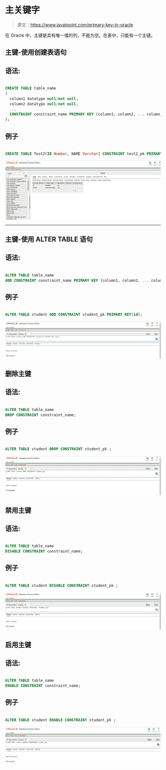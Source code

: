 # 主关键字

> 原文：<https://www.javatpoint.com/primary-key-in-oracle>

在 Oracle 中，主键是具有唯一值的列，不能为空。在表中，只能有一个主键。

## 主键-使用创建表语句

## 语法:

```sql

CREATE TABLE table_name
(
  column1 datatype null/not null,
  column2 datatype null/not null,
  ...
  CONSTRAINT constraint_name PRIMARY KEY (column1, column2, ... column_n)
);

```

## 例子

```sql

CREATE TABLE Test2(ID Number, NAME Varchar2 CONSTRAINT test2_pk PRIMARY KEY (ID));

```

![Primary Key in Oracle](img/a67a485f24272365150e01a6d2eb5ca1.png)

* * *

## 主键-使用 ALTER TABLE 语句

## 语法:

```sql

ALTER TABLE table_name
ADD CONSTRAINT constraint_name PRIMARY KEY (column1, column2, ... column_n);

```

## 例子

```sql

ALTER TABLE student ADD CONSTRAINT student_pk PRIMARY KEY(id);

```

![Primary Key in Oracle Using Alter Table](img/54401e67d8bf2a0b062a13111bfd1b4d.png)

## 删除主键

## 语法:

```sql

ALTER TABLE table_name
DROP CONSTRAINT constraint_name;

```

## 例子

```sql

ALTER TABLE student DROP CONSTRAINT student_pk ;

```

![Primary Key in Oracle Drop Primary Key](img/02cea29272a20e61f399f752fcc1a2eb.png)

## 禁用主键

## 语法:

```sql

ALTER TABLE table_name
DISABLE CONSTRAINT constraint_name;

```

## 例子

```sql

ALTER TABLE student DISABLE CONSTRAINT student_pk ;

```

![Primary Key in Oracle Disable Primary Key](img/4a98b76265c77101712935e8b038ba5f.png)

## 启用主键

## 语法:

```sql

ALTER TABLE table_name
ENABLE CONSTRAINT constraint_name;

```

## 例子

```sql

ALTER TABLE student ENABLE CONSTRAINT student_pk ;

```

![Primary Key in Oracle Enable Primary Key](img/c44a705de6290a4511d295fa0bcfe221.png)